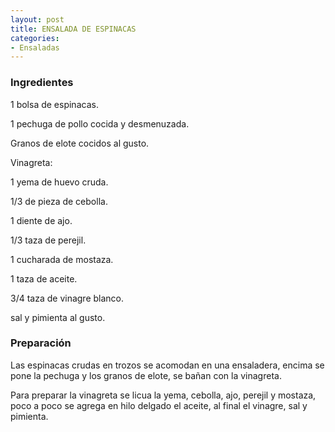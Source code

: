 ```yaml
---
layout: post
title: ENSALADA DE ESPINACAS
categories:
- Ensaladas
---
```

<h3>Ingredientes</h3>
1 bolsa de espinacas.

1 pechuga de pollo cocida y desmenuzada.

Granos de elote cocidos al gusto.

Vinagreta:

1 yema de huevo cruda.

1/3 de pieza de cebolla.

1 diente de ajo.

1/3 taza de perejil.

1 cucharada de mostaza.

1 taza de aceite.

3/4 taza de vinagre blanco.

sal y pimienta al gusto.

<h3>Preparación</h3>
Las espinacas crudas en trozos se acomodan en una ensaladera, encima se pone la pechuga y los granos de elote, se bañan con la vinagreta.

Para preparar la vinagreta se licua la yema, cebolla, ajo, perejil y mostaza, poco a poco se agrega en hilo delgado el aceite, al final el vinagre, sal y pimienta.